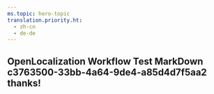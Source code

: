 ```yaml
---
ms.topic: hero-topic
translation.priority.ht: 
  - zh-cn
  - de-de
---
```

## OpenLocalization Workflow Test MarkDown c3763500-33bb-4a64-9de4-a85d4d7f5aa2 thanks!
